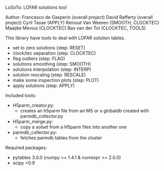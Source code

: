 LoSoTo: LOFAR solutions tool

Author:
Francesco de Gasperin (overall project)
David Rafferty (overall project)
Cyril Tasse (APPLY)
Reinout Van Weeren (SMOOTH, CLOCKTEC)
Maaijke Mevius (CLOCKTEC)
Bas van der Tol (CLOCKTEC, TOOLS)

This library have tools to deal with LOFAR solution tables.

- set to zero solutions (step: RESET)
- clock/tec separation (step: CLOCKTEC)
- flag outliers (step: FLAG)
- solutions smoothing (step: SMOOTH)
- solutions interpolation (step: INTERP)
- solution rescaling (step: RESCALE)
- make some inspection plots (step: PLOT)
- apply solutions (step: APPLY)

Included tools:

- H5parm_creator.py:
    * creates an h5parm file from an MS or a globaldb created with parmdb_collector.py
- H5parm_merge.py:
    * copy a solset from a H5parm files into another one
- parmdb_collector.py:
    * fetches parmdb tables from the cluster

Required packages:

- pytables 3.0.0 (numpy >= 1.4.1 & numexpr >= 2.0.0)
- scipy >0.9
